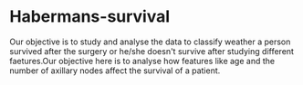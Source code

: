 # Habermans-survival
Our objective is to study and analyse the data to classify weather a person survived after the surgery or he/she doesn't survive after studying different faetures.Our objective here is to analyse how features like age and the number of axillary nodes affect the survival of a patient.
